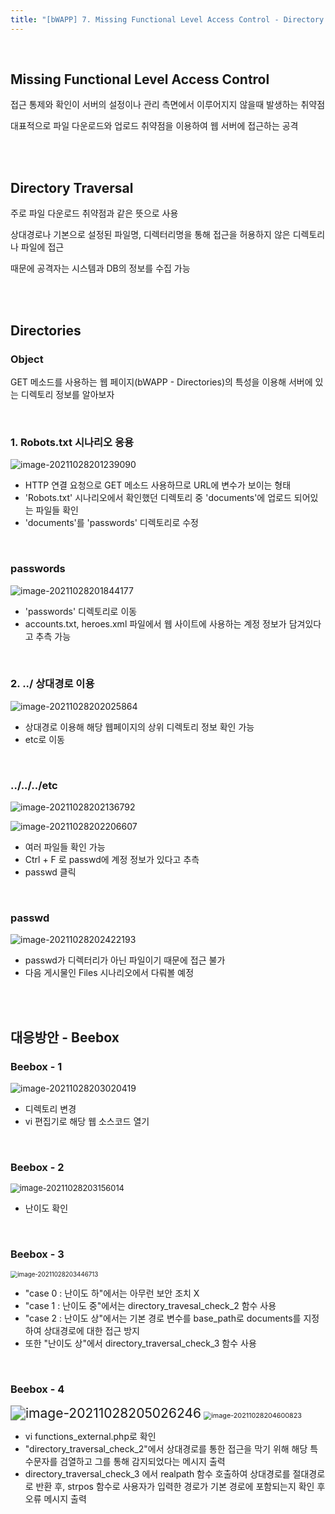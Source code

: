 ```yaml
---
title: "[bWAPP] 7. Missing Functional Level Access Control - Directory Traversal - Directories"
---
```


<br>

## Missing Functional Level Access Control

접근 통제와 확인이 서버의 설정이나 관리 측면에서 이루어지지 않을때 발생하는 취약점

대표적으로 파일 다운로드와 업로드 취약점을 이용하여 웹 서버에 접근하는 공격

<br>

<br>

## Directory Traversal

주로 파일 다운로드 취약점과 같은 뜻으로 사용

상대경로나 기본으로 설정된 파일명, 디렉터리명을 통해 접근을 허용하지 않은 디렉토리나 파일에 접근

때문에 공격자는 시스템과 DB의 정보를 수집 가능

<br>

<br>

## Directories

### Object

GET 메소드를 사용하는 웹 페이지(bWAPP - Directories)의 특성을 이용해 서버에 있는 디렉토리 정보를 알아보자

<br>

### 1. Robots.txt  시나리오  응용

![image-20211028201239090](https://raw.githubusercontent.com/EONION-TH3DB/image_repo/main/img/image-20211028201239090.png)

- HTTP 연결 요청으로 GET 메소드 사용하므로 URL에 변수가 보이는 형태
- 'Robots.txt' 시나리오에서 확인했던 디렉토리 중 'documents'에 업로드 되어있는 파일들 확인
- 'documents'를 'passwords' 디렉토리로 수정

<br>

### passwords

![image-20211028201844177](https://raw.githubusercontent.com/EONION-TH3DB/image_repo/main/img/image-20211028201844177.png)

- 'passwords' 디렉토리로 이동
- accounts.txt, heroes.xml 파일에서 웹 사이트에 사용하는 계정 정보가 담겨있다고 추측 가능

<br>

### 2. ../ 상대경로 이용

![image-20211028202025864](https://raw.githubusercontent.com/EONION-TH3DB/image_repo/main/img/image-20211028202025864.png)

- 상대경로 이용해 해당 웹페이지의 상위 디렉토리 정보 확인 가능
- etc로 이동

<br>

### ../../../etc

![image-20211028202136792](https://raw.githubusercontent.com/EONION-TH3DB/image_repo/main/img/image-20211028202136792.png)

![image-20211028202206607](https://raw.githubusercontent.com/EONION-TH3DB/image_repo/main/img/image-20211028202206607.png)

- 여러 파일들 확인 가능
- Ctrl + F 로 passwd에 계정 정보가 있다고 추측
- passwd 클릭

<br>

### passwd

![image-20211028202422193](https://raw.githubusercontent.com/EONION-TH3DB/image_repo/main/img/image-20211028202422193.png)

- passwd가 디렉터리가 아닌 파일이기 때문에 접근 불가
- 다음 게시물인 Files 시나리오에서 다뤄볼 예정

<br>

<br>

## 대응방안 - Beebox

### Beebox - 1

![image-20211028203020419](https://raw.githubusercontent.com/EONION-TH3DB/image_repo/main/img/image-20211028203020419.png)

- 디렉토리 변경
- vi 편집기로 해당 웹 소스코드 열기

<br>

### Beebox - 2

<img src="https://raw.githubusercontent.com/EONION-TH3DB/image_repo/main/img/image-20211028203156014.png" alt="image-20211028203156014" style="zoom:92%;" />

- 난이도 확인

<br>

### Beebox - 3

<img src="https://raw.githubusercontent.com/EONION-TH3DB/image_repo/main/img/image-20211028203446713.png" alt="image-20211028203446713" style="zoom:70%;" />

- "case 0 : 난이도 하"에서는 아무런 보안 조치 X
- "case 1 : 난이도 중"에서는 directory_travesal_check_2 함수 사용
- "case 2 : 난이도 상"에서는 기본 경로 변수를 base_path로 documents를 지정하여 상대경로에 대한 접근 방지
- 또한 "난이도 상"에서 directory_traversal_check_3 함수 사용

<br>

### Beebox  - 4

<img src="https://raw.githubusercontent.com/EONION-TH3DB/image_repo/main/img/image-20211028205026246.png" alt="image-20211028205026246" style="zoom:150%;" />

<img src="https://raw.githubusercontent.com/EONION-TH3DB/image_repo/main/img/image-20211028204600823.png" alt="image-20211028204600823" style="zoom:77%;" />

- vi functions_external.php로 확인
- "directory_traversal_check_2"에서 상대경로를 통한 접근을 막기 위해 해당 특수문자를 검열하고 그를 통해 감지되었다는 메시지 출력
- directory_traversal_check_3 에서 realpath 함수 호출하여 상대경로를 절대경로로 반환 후, strpos 함수로 사용자가 입력한 경로가 기본 경로에 포함되는지 확인 후 오류 메시지 출력
